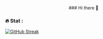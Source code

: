 <div id="header" align="center">
  ### Hi there 👋
</div>

### :fire: Stat :
[![GitHub Streak](https://streak-stats.demolab.com/?user=AlexErmakov97&theme=dark&background=000000)](https://git.io/streak-stats)

  
<!--
**AlexErmakov97/AlexErmakov97** is a ✨ _special_ ✨ repository because its `README.md` (this file) appears on your GitHub profile.

Here are some ideas to get you started:

- 🔭 I’m currently working on ...
- 🌱 I’m currently learning ...
- 👯 I’m looking to collaborate on ...
- 🤔 I’m looking for help with ...
- 💬 Ask me about ...
- 📫 How to reach me: ...
- 😄 Pronouns: ...
- ⚡ Fun fact: ...
-->
